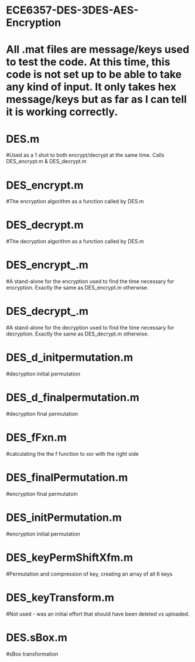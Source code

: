 # ECE6357-DES-3DES-AES-Encryption
# All .mat files are message/keys used to test the code. At this time, this code is not set up to be able to take any kind of input. It only takes hex message/keys but as far as I can tell it is working correctly.

#  DES.m
#Used as a 1 shot to both encrypt/decrypt at the same time. Calls DES_encrypt.m & DES_decrypt.m
#  DES_encrypt.m
#The encryption algorithm as a function called by DES.m
#  DES_decrypt.m
#The decryption algorithm as a function called by DES.m
#  
#  DES_encrypt_.m
#A stand-alone for the encryption used to find the time necessary for encryption. Exactly the same as DES_encrypt.m otherwise.
#  DES_decrypt_.m
#A stand-alone for the decryption used to find the time necessary for decryption. Exactly the same as DES_decrypt.m otherwise.
#
#
#  DES_d_initpermutation.m
#decryption initial permutation
#  DES_d_finalpermutation.m
#decryption final permutation
#  DES_fFxn.m
#calculating the the f function to xor with the right side
#  DES_finalPermutation.m
#encryption final permutatoin
#  DES_initPermutation.m
#encryption initial permutation
#  DES_keyPermShiftXfm.m
#Permutation and compression of key, creating an array of all 6 keys
#  DES_keyTransform.m
#Not used - was an initial effort that should have been deleted vs uploaded.
#  DES.sBox.m
#sBox transformation



